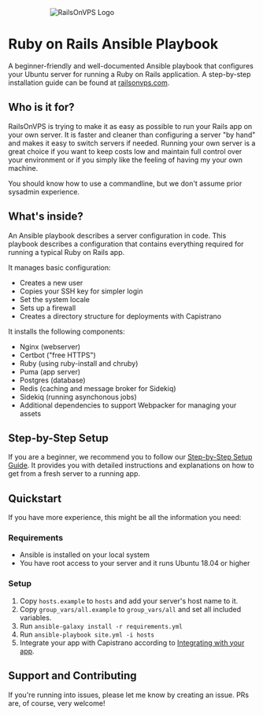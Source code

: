 <div style="text-align: center; width: 300px;"><img src="https://www.railsonvps.com/img/logo.svg" alt="RailsOnVPS Logo"></div>

# Ruby on Rails Ansible Playbook
A beginner-friendly and well-documented Ansible playbook that configures your Ubuntu server for running a Ruby on Rails application. A step-by-step installation guide can be found at [railsonvps.com](https://www.railsonvps.com).

## Who is it for?
RailsOnVPS is trying to make it as easy as possible to run your Rails app on your own server.
It is faster and cleaner than configuring a server "by hand" and makes it easy to switch servers if needed. 
Running your own server is a great choice if you want to keep costs low and maintain full control over your environment or if you simply like the feeling of having my your own machine.  

You should know how to use a commandline, but we don't assume prior sysadmin experience.

## What's inside?
An Ansible playbook describes a server configuration in code. This playbook describes a configuration that contains everything required for running a typical Ruby on Rails app.

It manages basic configuration:
* Creates a new user
* Copies your SSH key for simpler login
* Set the system locale
* Sets up a firewall
* Creates a directory structure for deployments with Capistrano

It installs the following components:
* Nginx (webserver)
* Certbot ("free HTTPS")
* Ruby (using ruby-install and chruby)
* Puma (app server)
* Postgres (database)
* Redis (caching and message broker for Sidekiq)
* Sidekiq (running asynchonous jobs)
* Additional dependencies to support Webpacker for managing your assets

## Step-by-Step Setup
If you are a beginner, we recommend you to follow our [Step-by-Step Setup Guide](https://www.railsonvps.com/docs/getting-started/configuring-your-server).
It provides you with detailed instructions and explanations on how to get from a fresh server to a running app.   

## Quickstart
If you have more experience, this might be all the information you need:

### Requirements
* Ansible is installed on your local system 
* You have root access to your server and it runs Ubuntu 18.04 or higher

### Setup
1. Copy `hosts.example` to `hosts` and add your server's host name to it.
2. Copy `group_vars/all.example` to `group_vars/all` and set all included variables.
3. Run `ansible-galaxy install -r requirements.yml`
4. Run `ansible-playbook site.yml -i hosts`
5. Integrate your app with Capistrano according to [Integrating with your app](https://www.railsonvps.com/docs/getting-started/integrating-with-your-app).

## Support and Contributing
If you're running into issues, please let me know by creating an issue. PRs are, of course, very welcome!  